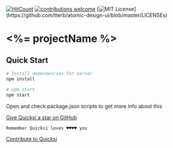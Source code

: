 [![HitCount](http://hits.dwyl.com/AnayoOleru/quicksi/ree/master/templates/javascript/react-js/react-js-redux.svg)](http://hits.dwyl.com/AnayoOleru/quicksi/tree/master/templates/javascript/react-js/react-js-redux) 
[![contributions welcome](https://img.shields.io/badge/contributions-welcome-brightgreen.svg?style=flat)](https://github.com/AnayoOleru/quicksi/issues)
[![MIT License](https://img.shields.io/apm/l/atomic-design-ui.svg?)](https://github.com/tterb/atomic-design-ui/blob/master/LICENSEs)

# <%= projectName %>

## Quick Start

``` bash
# Install dependencies for server
npm install

# npm start
npm start
```

Open and check package.json scripts to get more info about this



[Give Quicksi a star on GitHub](https://github.com/AnayoOleru/quicksi)

`Remember Quicksi loves ♥️♥️♥️♥️ you`

[Contribute to Quicksi]()
